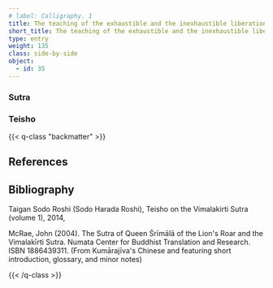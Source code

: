 ```yaml
---
# label: Calligraphy. 1
title: The teaching of the exhaustible and the inexhaustible liberation
short_title: The teaching of the exhaustible and the inexhaustible liberation
type: entry
weight: 135
class: side-by-side
object:
  - id: 35
---
```

### Sutra

### Teisho



{{< q-class "backmatter" >}}

## References


## Bibliography

Taigan Sodo Roshi (Sodo Harada Roshi), Teisho on the Vimalakirti Sutra (volume 1), 2014, 

McRae, John (2004). The Sutra of Queen Śrīmālā of the Lion's Roar and the Vimalakīrti Sutra. Numata Center for Buddhist Translation and Research. ISBN 1886439311. (From Kumārajīva's Chinese and featuring short introduction, glossary, and minor notes)

{{< /q-class >}}
